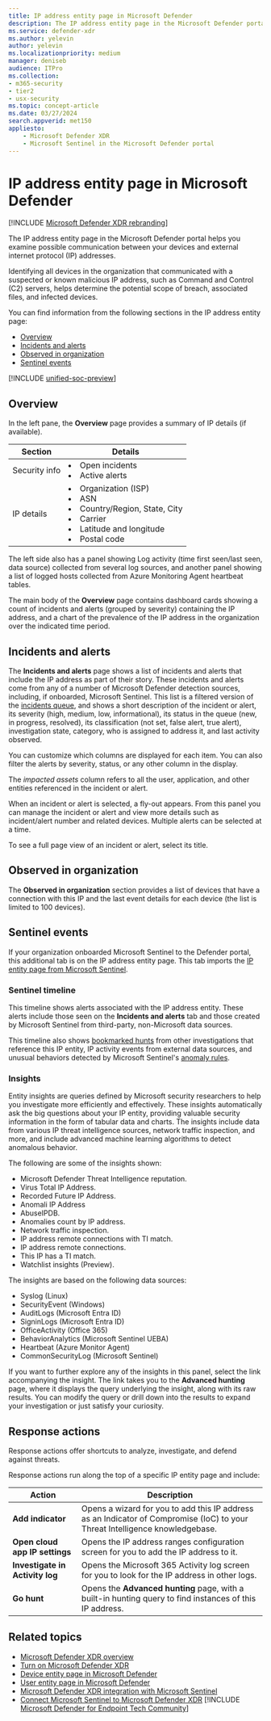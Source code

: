 ```yaml
---
title: IP address entity page in Microsoft Defender
description: The IP address entity page in the Microsoft Defender portal helps you in your investigation of IP address entities that appear in incidents and alerts. The page has all the important information about each entity. If an alert or incident indicates that an IP address is the source or target of suspicious behavior, check and investigate the IP address.
ms.service: defender-xdr
ms.author: yelevin
author: yelevin
ms.localizationpriority: medium
manager: deniseb
audience: ITPro
ms.collection: 
- m365-security
- tier2
- usx-security
ms.topic: concept-article
ms.date: 03/27/2024
search.appverid: met150
appliesto:
    - Microsoft Defender XDR
    - Microsoft Sentinel in the Microsoft Defender portal
---
```


# IP address entity page in Microsoft Defender

[!INCLUDE [Microsoft Defender XDR rebranding](../includes/microsoft-defender.md)]

The IP address entity page in the Microsoft Defender portal helps you examine possible communication between your devices and external internet protocol (IP) addresses.

Identifying all devices in the organization that communicated with a suspected or known malicious IP address, such as Command and Control (C2) servers, helps determine the potential scope of breach, associated files, and infected devices.

You can find information from the following sections in the IP address entity page:

- [Overview](#overview)
- [Incidents and alerts](#incidents-and-alerts)
- [Observed in organization](#observed-in-organization)
- [Sentinel events](#sentinel-events)


[!INCLUDE [unified-soc-preview](../includes/unified-soc-preview.md)]

## Overview

In the left pane, the **Overview** page provides a summary of IP details (if available).

| Section | Details |
| ------- | ------- |
| Security info | <li>Open incidents<li>Active alerts |
| IP details | <li>Organization (ISP)<li>ASN<li>Country/Region, State, City<li>Carrier<li>Latitude and longitude<li>Postal code |

The left side also has a panel showing Log activity (time first seen/last seen, data source) collected from several log sources, and another panel showing a list of logged hosts collected from Azure Monitoring Agent heartbeat tables.

The main body of the **Overview** page contains dashboard cards showing a count of incidents and alerts (grouped by severity) containing the IP address, and a chart of the prevalence of the IP address in the organization over the indicated time period.

## Incidents and alerts

The **Incidents and alerts** page shows a list of incidents and alerts that include the IP address as part of their story. These incidents and alerts come from any of a number of Microsoft Defender detection sources, including, if onboarded, Microsoft Sentinel. This list is a filtered version of the [incidents queue](incidents-overview.md), and shows a short description of the incident or alert, its severity (high, medium, low, informational), its status in the queue (new, in progress, resolved), its classification (not set, false alert, true alert), investigation state, category, who is assigned to address it, and last activity observed.

You can customize which columns are displayed for each item. You can also filter the alerts by severity, status, or any other column in the display.

The *impacted assets* column refers to all the user, application, and other entities referenced in the incident or alert.

When an incident or alert is selected, a fly-out appears. From this panel you can manage the incident or alert and view more details such as incident/alert number and related devices. Multiple alerts can be selected at a time.

To see a full page view of an incident or alert, select its title.

## Observed in organization

The **Observed in organization** section provides a list of devices that have a connection with this IP and the last event details for each device (the list is limited to 100 devices).

## Sentinel events

If your organization onboarded Microsoft Sentinel to the Defender portal, this additional tab is on the IP address entity page. This tab imports the [IP entity page from Microsoft Sentinel](/azure/sentinel/entity-pages).

### Sentinel timeline

This timeline shows alerts associated with the IP address entity. These alerts include those seen on the **Incidents and alerts** tab and those created by Microsoft Sentinel from third-party, non-Microsoft data sources.

This timeline also shows [bookmarked hunts](/azure/sentinel/bookmarks) from other investigations that reference this IP entity, IP activity events from external data sources, and unusual behaviors detected by Microsoft Sentinel's [anomaly rules](/azure/sentinel/soc-ml-anomalies).

### Insights

Entity insights are queries defined by Microsoft security researchers to help you investigate more efficiently and effectively. These insights automatically ask the big questions about your IP entity, providing valuable security information in the form of tabular data and charts. The insights include data from various IP threat intelligence sources, network traffic inspection, and more, and include advanced machine learning algorithms to detect anomalous behavior.

The following are some of the insights shown:

- Microsoft Defender Threat Intelligence reputation.
- Virus Total IP Address.
- Recorded Future IP Address.
- Anomali IP Address
- AbuseIPDB.
- Anomalies count by IP address.
- Network traffic inspection.
- IP address remote connections with TI match.
- IP address remote connections.
- This IP has a TI match.
- Watchlist insights (Preview).

The insights are based on the following data sources:

- Syslog (Linux)
- SecurityEvent (Windows)
- AuditLogs (Microsoft Entra ID)
- SigninLogs (Microsoft Entra ID)
- OfficeActivity (Office 365)
- BehaviorAnalytics (Microsoft Sentinel UEBA)
- Heartbeat (Azure Monitor Agent)
- CommonSecurityLog (Microsoft Sentinel)

If you want to further explore any of the insights in this panel, select the link accompanying the insight. The link takes you to the **Advanced hunting** page, where it displays the query underlying the insight, along with its raw results. You can modify the query or drill down into the results to expand your investigation or just satisfy your curiosity.

## Response actions

Response actions offer shortcuts to analyze, investigate, and defend against threats.

Response actions run along the top of a specific IP entity page and include:

| Action | Description |
| ------ | ----------- |
| **Add indicator** | Opens a wizard for you to add this IP address as an Indicator of Compromise (IoC) to your Threat Intelligence knowledgebase. |
| **Open cloud app IP settings** | Opens the IP address ranges configuration screen for you to add the IP address to it. |
| **Investigate in Activity log** | Opens the Microsoft 365 Activity log screen for you to look for the IP address in other logs. |
| **Go hunt** | Opens the **Advanced hunting** page, with a built-in hunting query to find instances of this IP address. |

## Related topics

- [Microsoft Defender XDR overview](microsoft-365-defender.md)
- [Turn on Microsoft Defender XDR](m365d-enable.md)
- [Device entity page in Microsoft Defender](entity-page-device.md)
- [User entity page in Microsoft Defender](investigate-users.md)
- [Microsoft Defender XDR integration with Microsoft Sentinel](microsoft-365-defender-integration-with-azure-sentinel.md)
- [Connect Microsoft Sentinel to Microsoft Defender XDR](/unified-secops-platform/microsoft-sentinel-onboard)
[!INCLUDE [Microsoft Defender for Endpoint Tech Community](../includes/defender-mde-techcommunity.md)]
